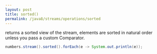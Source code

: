 ```yaml
---
layout: post
title: sorted()
permalink: /java8/streams/operations/sorted
---
```


returns a sorted view of the stream, elements are sorted in natural order unless you pass a custom Comparator.

```java
numbers.stream().sorted().forEach(e -> System.out.println(e));
```
